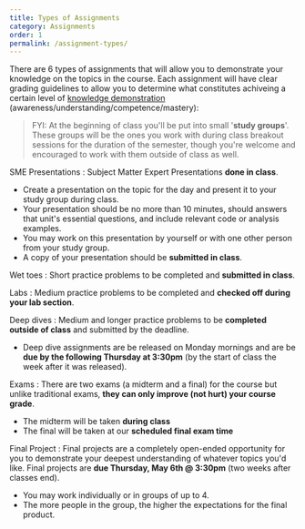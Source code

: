 ```yaml
---
title: Types of Assignments
category: Assignments
order: 1
permalink: /assignment-types/
---
```

There are 6 types of assignments that will allow you to demonstrate your knowledge on the topics in the course. Each assignment will have clear grading guidelines to allow you to determine what constitutes achiveing a certain level of [knowledge demonstration](/grading#knowledge-levels) (awareness/understanding/competence/mastery):

> FYI: At the beginning of class you'll be put into small '**study groups**'. These groups will be the ones you work with during class breakout sessions for the duration of the semester, though you're welcome and encouraged to work with them outside of class as well.

SME Presentations
: Subject Matter Expert Presentations **done in class**.
- Create a presentation on the topic for the day and present it to your study group during class. 
- Your presentation should be no more than 10 minutes, should answers that unit's essential questions, and include relevant code or analysis examples.
- You may work on this presentation by yourself or with one other person from your study group.
- A copy of your presentation should be **submitted in class**.

Wet toes
: Short practice problems to be completed and **submitted in class**.

Labs
: Medium practice problems to be completed and **checked off during your lab section**.

Deep dives
: Medium and longer practice problems to be **completed outside of class** and submitted by the deadline.
- Deep dive assignments are be released on Monday mornings and are be **due by the following Thursday at 3:30pm** (by the start of class the week after it was released).

Exams
: There are two exams (a midterm and a final) for the course but unlike traditional exams, **they can only improve (not hurt) your course grade**.
- The midterm will be taken **during class** 
- The final will be taken at our **scheduled final exam time**

Final Project
: Final projects are a completely open-ended opportunity for you to demonstrate your deepest understanding of whatever topics you'd like. Final projects are **due Thursday, May 6th @ 3:30pm** (two weeks after classes end).
- You may work individually or in groups of up to 4.
- The more people in the group, the higher the expectations for the final product. 